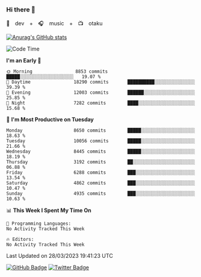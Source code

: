 ### Hi there 👋

🚀　dev　+　🎧　music　+　📺　otaku


[![Anurag's GitHub stats](https://github-readme-stats.vercel.app/api?username=koheitasaka&count_private=true&show_icons=true&theme=monokai)](https://github.com/koheitasaka/github-readme-stats)

<!--START_SECTION:waka-->
![Code Time](http://img.shields.io/badge/Code%20Time-1%2C161%20hrs%2023%20mins-blue)

**I'm an Early 🐤** 

```text
🌞 Morning                8853 commits        █████░░░░░░░░░░░░░░░░░░░░   19.07 % 
🌆 Daytime                18290 commits       ██████████░░░░░░░░░░░░░░░   39.39 % 
🌃 Evening                12003 commits       ██████░░░░░░░░░░░░░░░░░░░   25.85 % 
🌙 Night                  7282 commits        ████░░░░░░░░░░░░░░░░░░░░░   15.68 % 
```
📅 **I'm Most Productive on Tuesday** 

```text
Monday                   8650 commits        █████░░░░░░░░░░░░░░░░░░░░   18.63 % 
Tuesday                  10056 commits       █████░░░░░░░░░░░░░░░░░░░░   21.66 % 
Wednesday                8445 commits        █████░░░░░░░░░░░░░░░░░░░░   18.19 % 
Thursday                 3192 commits        ██░░░░░░░░░░░░░░░░░░░░░░░   06.88 % 
Friday                   6288 commits        ███░░░░░░░░░░░░░░░░░░░░░░   13.54 % 
Saturday                 4862 commits        ███░░░░░░░░░░░░░░░░░░░░░░   10.47 % 
Sunday                   4935 commits        ███░░░░░░░░░░░░░░░░░░░░░░   10.63 % 
```


📊 **This Week I Spent My Time On** 

```text
💬 Programming Languages: 
No Activity Tracked This Week

🔥 Editors: 
No Activity Tracked This Week
```


 Last Updated on 28/03/2023 19:41:23 UTC
<!--END_SECTION:waka-->

[![GitHub Badge](https://img.shields.io/badge/GitHub-100000?style=for-the-badge&logo=github&logoColor=white)](https://github.com/koheitasaka)
[![Twitter Badge](https://img.shields.io/badge/Twitter-1DA1F2?style=for-the-badge&logo=twitter&logoColor=white)](https://twitter.com/sleep_asleep_)
